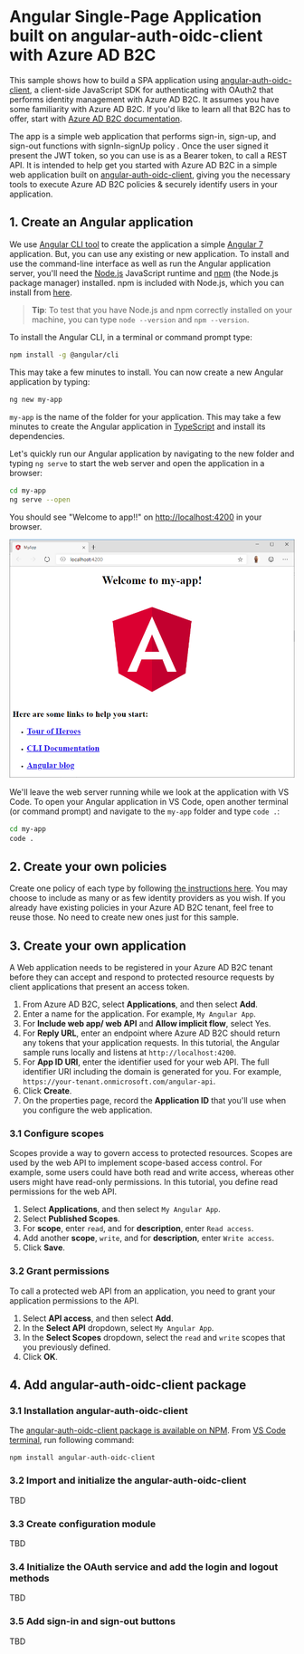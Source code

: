 # Angular Single-Page Application built on angular-auth-oidc-client with Azure AD B2C

This sample shows how to build a SPA application using [angular-auth-oidc-client](https://www.npmjs.com/package/angular-auth-oidc-client),  a client-side JavaScript SDK for authenticating with OAuth2 that performs identity management with Azure AD B2C. It assumes you have some familiarity with Azure AD B2C. If you'd like to learn all that B2C has to offer, start with [Azure AD B2C documentation](http://aka.ms/aadb2c).

The app is a simple web application that performs sign-in, sign-up, and sign-out functions with signIn-signUp policy . Once the user signed it present the JWT token, so you can use is as a Bearer token, to call a REST API. It is intended to help get you started with Azure AD B2C in a simple web application built on [angular-auth-oidc-client](https://www.npmjs.com/package/angular-auth-oidc-client), giving you the necessary tools to execute Azure AD B2C policies & securely identify users in your application.


## 1. Create an Angular application 

We use [Angular CLI tool](https://cli.angular.io/) to create the application a simple [Angular 7](https://angular.io/) application. But, you can use any existing or new application. To install and use the command-line interface as well as run the Angular application server, you'll need the [Node.js](https://nodejs.org/) JavaScript runtime and [npm](https://www.npmjs.com/) (the Node.js package manager) installed. npm is included with Node.js, which you can install from [here](https://nodejs.org/en/download/).

>**Tip**: To test that you have Node.js and npm correctly installed on your machine, you can type `node --version` and `npm --version`.

To install the Angular CLI, in a terminal or command prompt type:

```bash
npm install -g @angular/cli
```

This may take a few minutes to install. You can now create a new Angular application by typing:

```bash
ng new my-app
```

`my-app` is the name of the folder for your application. This may take a few minutes to create the Angular application in [TypeScript](/docs/languages/typescript.md) and install its dependencies.

Let's quickly run our Angular application by navigating to the new folder and typing `ng serve` to start the web server and open the application in a browser:

```bash
cd my-app
ng serve --open
```

You should see "Welcome to app!!" on [http://localhost:4200](http://localhost:4200) in your browser. 

![Angular App](media/angular-app.png)

We'll leave the web server running while we look at the application with VS Code. To open your Angular application in VS Code, open another terminal (or command prompt) and navigate to the `my-app` folder and type `code .`:

```bash
cd my-app
code .
``` 

## 2. Create your own policies

Create one policy of each type by following [the instructions here](https://azure.microsoft.com/documentation/articles/active-directory-b2c-reference-policies).  You may choose to include as many or as few identity providers as you wish. If you already have existing policies in your Azure AD B2C tenant, feel free to reuse those. No need to create new ones just for this sample.

## 3. Create your own application

A Web application needs to be registered in your Azure AD B2C tenant before they can accept and respond to protected resource requests by client applications that present an access token.

1. From Azure AD B2C, select **Applications**, and then select **Add**.
1. Enter a name for the application. For example, `My Angular App`.
1. For **Include web app/ web API** and **Allow implicit flow**, select Yes.
1. For **Reply URL**, enter an endpoint where Azure AD B2C should return any tokens that your application requests. In this tutorial, the Angular sample runs locally and listens at `http://localhost:4200`.
1. For **App ID URI**, enter the identifier used for your web API. The full identifier URI including the domain is generated for you. For example, `https://your-tenant.onmicrosoft.com/angular-api`.
1. Click **Create**.
1. On the properties page, record the **Application ID** that you'll use when you configure the web application.

### 3.1 Configure scopes
Scopes provide a way to govern access to protected resources. Scopes are used by the web API to implement scope-based access control. For example, some users could have both read and write access, whereas other users might have read-only permissions. In this tutorial, you define read permissions for the web API.

1. Select **Applications**, and then select `My Angular App`.
1. Select **Published Scopes**.
1. For **scope**, enter `read`, and for **description**, enter `Read access`.
1. Add another **scope**, `write`, and for **description**, enter `Write access`.
1. Click **Save**.

### 3.2 Grant permissions
To call a protected web API from an application, you need to grant your application permissions to the API. 

1. Select **API access**, and then select **Add**.
1. In the **Select API** dropdown, select `My Angular App`.
1. In the **Select Scopes** dropdown, select the `read` and `write` scopes that you previously defined.
1. Click **OK**.

## 4. Add angular-auth-oidc-client package

### 3.1 Installation angular-auth-oidc-client
The [angular-auth-oidc-client package is available on NPM](https://www.npmjs.com/package/angular-auth-oidc-client). From [VS Code terminal](https://code.visualstudio.com/docs/editor/integrated-terminal), run following command:

```
npm install angular-auth-oidc-client
```
### 3.2 Import and initialize the angular-auth-oidc-client

TBD

### 3.3 Create configuration module

TBD

### 3.4 Initialize the OAuth service and add the login and logout methods
TBD
### 3.5 Add sign-in and sign-out buttons

TBD